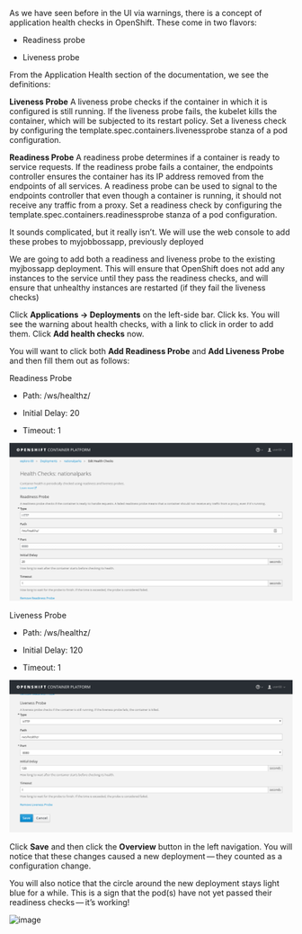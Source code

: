 As we have seen before in the UI via warnings, there is a concept of application health checks in OpenShift. These come in two flavors:

  - Readiness probe

  - Liveness probe

From the Application Health section of the documentation, we see the definitions:

**Liveness Probe**
A liveness probe checks if the container in which it is configured is still running. If the liveness probe fails, the kubelet kills the container, which will be subjected to its restart policy. Set a liveness check by configuring the template.spec.containers.livenessprobe stanza of a pod configuration.

**Readiness Probe**
A readiness probe determines if a container is ready to service requests. If the readiness probe fails a container, the endpoints controller ensures the container has its IP address removed from the endpoints of all services. A readiness probe can be used to signal to the endpoints controller that even though a container is running, it should not receive any traffic from a proxy. Set a readiness check by configuring the template.spec.containers.readinessprobe stanza of a pod configuration.

It sounds complicated, but it really isn’t. We will use the web console to add these probes to myjobbossapp, previously deployed

We are going to add both a readiness and liveness probe to the existing myjbossapp deployment. This will ensure that OpenShift does not add any instances to the service until they pass the readiness checks, and will ensure that unhealthy instances are restarted (if they fail the liveness checks)

Click **Applications → Deployments** on the left-side bar. Click ks. You will see the warning about health checks, with a link to click in order to add them. Click **Add health checks** now.

 You will want to click both **Add Readiness Probe** and **Add Liveness Probe** and then fill them out as follows:

 Readiness Probe

   - Path: /ws/healthz/

   - Initial Delay: 20

   - Timeout: 1

 ![image](images/pipeline-readiness.png)

 Liveness Probe

   - Path: /ws/healthz/

   - Initial Delay: 120

   - Timeout: 1

 ![image](images/pipeline-liveness.png)

 Click **Save** and then click the **Overview** button in the left navigation. You will notice that these changes caused a new deployment — they counted as a configuration change.

You will also notice that the circle around the new deployment stays light blue for a while. This is a sign that the pod(s) have not yet passed their readiness checks — it’s working!

 ![image](images/apphealt-status.png)

